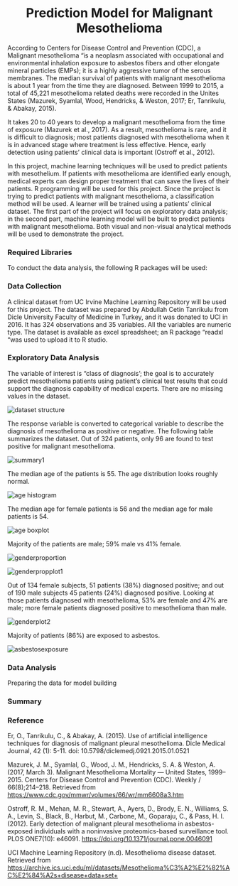  <h1 align = 'Center'>Prediction Model for Malignant Mesothelioma </h1>
 
According to Centers for Disease Control and Prevention (CDC), a Malignant mesothelioma “is a neoplasm associated with occupational and environmental inhalation exposure to asbestos fibers and other elongate mineral particles (EMPs); it is a highly aggressive tumor of the serous membranes.  The median survival of patients with malignant mesothelioma is about 1 year from the time they are diagnosed. Between 1999 to 2015, a total of 45,221 mesothelioma related deaths were recorded in the Unites States (Mazurek, Syamlal, Wood, Hendricks, & Weston, 2017; Er, Tanrikulu, & Abakay, 2015).

It takes 20 to 40 years to develop a malignant mesothelioma from the time of exposure (Mazurek et al., 2017). As a result, mesothelioma is rare, and it is difficult to diagnosis; most patients diagnosed with mesothelioma when it is in advanced stage where treatment is less effective. Hence, early detection using patients’ clinical data is important (Ostroff et al., 2012). 

In this project, machine learning techniques will be used to predict patients with mesothelium. If patients with mesothelioma are identified early enough, medical experts can design proper treatment that can save the lives of their patients. 
R programming will be used for this project. Since the project is trying to predict patients with malignant mesothelioma, a classification method will be used. A learner will be trained using a patients’ clinical dataset. The first part of the project will focus on exploratory data analysis; in the second part, machine learning model will be built to predict patients with malignant mesothelioma. Both visual and non-visual analytical methods will be used to demonstrate the project. 

<h3> Required Libraries </h3>
To conduct the data analysis, the following R packages will be used:

<h3> Data Collection </h3>

A clinical dataset from UC Irvine Machine Learning Repository will be used for this project. The dataset was prepared by Abdullah Cetin Tanrikulu from Dicle University Faculty of Medicine in Turkey, and it was donated to UCI in 2016. It has 324 observations and 35 variables. All the variables are numeric type. The dataset is available as excel spreadsheet; an R package “readxl “was used to upload it to R studio. 

<h3> Exploratory Data Analysis </h3>

The variable of interest is “class of diagnosis’; the goal is to accurately predict mesothelioma patients using patient’s clinical test results that could support the diagnosis capability of medical experts. There are no missing values in the dataset. 

![dataset structure](https://user-images.githubusercontent.com/2644463/33036907-1f4a3bd4-cded-11e7-9263-802975735898.PNG)

The response variable is converted to categorical variable to describe the diagnosis of mesothelioma as positive or negative. The following table summarizes the dataset. Out of 324 patients, only 96 are found to test positive for malignant mesothelioma. 

![summary1](https://user-images.githubusercontent.com/2644463/33045213-5956e5b8-ce09-11e7-8bf8-29030ae0cf32.PNG)

The median age of the patients is 55. The age distribution looks roughly normal. 

![age histogram](https://user-images.githubusercontent.com/2644463/33622904-7583ffa6-d9ac-11e7-98a1-3de72c27edae.PNG)

The median age for female patients is 56 and the median age for male patients is 54. 

![age boxplot](https://user-images.githubusercontent.com/2644463/33052953-7991208a-ce2e-11e7-90c9-700bd642de6b.PNG)

Majority of the patients are male; 59% male vs 41% female.

![genderproportion](https://user-images.githubusercontent.com/2644463/33044415-1c03e934-ce06-11e7-811a-f87eec382666.PNG)

![genderpropplot1](https://user-images.githubusercontent.com/2644463/33051695-86b48c44-ce28-11e7-9d2c-a30db4d575fd.PNG)

Out of 134 female subjects, 51 patients (38%) diagnosed positive; and out of 190 male subjects 45 patients (24%) diagnosed positive. Looking at those patients diagnosed with mesothelioma, 53% are female and 47% are male; more female patients diagnosed positive to mesothelioma than male. 

![genderplot2](https://user-images.githubusercontent.com/2644463/33051838-21e0e384-ce29-11e7-81ef-8b096d4772b8.PNG)

Majority of patients (86%) are exposed to asbestos. 

![asbestosexposure](https://user-images.githubusercontent.com/2644463/33623706-28a7315a-d9af-11e7-8164-1b29e8c30606.PNG)

<h3> Data Analysis </h3>

Preparing the data for model building

<h3> Summary </h3>

<h3> Reference </h3>

Er, O., Tanrikulu, C., & Abakay, A. (2015). Use of artificial intelligence techniques for diagnosis of malignant pleural mesothelioma. Dicle Medical Journal, 42 (1): 5-11. doi: 10.5798/diclemedj.0921.2015.01.0521 

Mazurek, J. M., Syamlal, G., Wood, J. M., Hendricks, S. A. & Weston, A. (2017, March 3). Malignant Mesothelioma Mortality — United States, 1999–2015. Centers for Disease Control and Prevention (CDC). Weekly / 66(8);214–218. Retrieved from https://www.cdc.gov/mmwr/volumes/66/wr/mm6608a3.htm

Ostroff, R. M., Mehan, M. R., Stewart, A., Ayers, D., Brody, E. N., Williams, S. A., Levin, S., Black, B., Harbut, M., Carbone, M., Goparaju, C., & Pass, H. I. (2012). Early detection of malignant pleural mesothelioma in asbestos-exposed individuals with a noninvasive proteomics-based surveillance tool. PLOS ONE7(10): e46091. https://doi.org/10.1371/journal.pone.0046091

UCI Machine Learning Repository (n.d). Mesothelioma disease dataset. Retrieved from https://archive.ics.uci.edu/ml/datasets/Mesothelioma%C3%A2%E2%82%AC%E2%84%A2s+disease+data+set+


